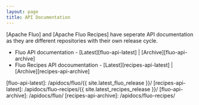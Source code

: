 ```yaml
---
layout: page
title: API Documentation
---
```


[Apache Fluo] and [Apache Fluo Recipes] have seperate API documentation as they are different repositories with their own release cycle.

* Fluo API documentation - [Latest][fluo-api-latest] \| [Archive][fluo-api-archive]
* Fluo Recipes API docoumentation - [Latest][recipes-api-latest] \| [Archive][recipes-api-archive]

[Fluo]: https://github.com/apache/fluo
[Fluo Recipes]: https://github.com/apache/fluo-recipes
[fluo-api-latest]: /apidocs/fluo/{{ site.latest_fluo_release }}/
[recipes-api-latest]: /apidocs/fluo-recipes/{{ site.latest_recipes_release }}/
[fluo-api-archive]: /apidocs/fluo/
[recipes-api-archive]: /apidocs/fluo-recipes/
